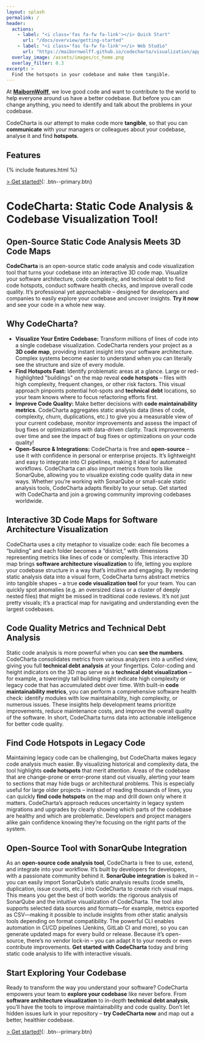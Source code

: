 ```yaml
---
layout: splash
permalink: /
header:
  actions:
    - label: "<i class='fas fa-fw fa-link'></i> Quick Start"
      url: "/docs/overview/getting-started"
    - label: "<i class='fas fa-fw fa-link'></i> Web Studio"
      url: "https://maibornwolff.github.io/codecharta/visualization/app/index.html?file=codecharta_visualization.cc.json.gz&file=codecharta_analysis.cc.json.gz"
  overlay_image: /assets/images/cc_home.png
  overlay_filter: 0.3
excerpt: >
  Find the hotspots in your codebase and make them tangible.
---
```


At <a href="https://www.maibornwolff.de/en/">**MaibornWolff**</a>, we love good code and want to contribute to the world to help everyone around us have a better codebase. But before you can change anything, you need to identify and talk about the problems in your codebase.

CodeCharta is our attempt to make code more **tangible**, so that you can **communicate** with your managers or colleagues about your codebase, analyse it and find **hotspots**.

## Features

{% include features.html %}

[> Get started!]({{site.baseurl}}/docs/overview/getting-started){: .btn--primary.btn}

# CodeCharta: Static Code Analysis & Codebase Visualization Tool!

## Open-Source Static Code Analysis Meets 3D Code Maps
**CodeCharta** is an open-source static code analysis and code visualization tool that turns your codebase into an interactive 3D code map. Visualize your software architecture, code complexity, and technical debt to find code hotspots, conduct software health checks, and improve overall code quality. It’s professional yet approachable – designed for developers and companies to easily explore your codebase and uncover insights. **Try it now** and see your code in a whole new way.

## Why CodeCharta?
- **Visualize Your Entire Codebase:** Transform millions of lines of code into a single codebase visualization. CodeCharta renders your project as a **3D code map**, providing instant insight into your software architecture. Complex systems become easier to understand when you can literally see the structure and size of every module.
- **Find Hotspots Fast:** Identify problematic areas at a glance. Large or red-highlighted "buildings" on the map reveal **code hotspots** – files with high complexity, frequent changes, or other risk factors. This visual approach pinpoints potential hot-spots  and **technical debt** locations, so your team knows where to focus refactoring efforts first.
- **Improve Code Quality:** Make better decisions with **code maintainability metrics**. CodeCharta aggregates static analysis data (lines of code, complexity, churn, duplications, etc.) to give you a measurable view of your current codebase, monitor improvements and assess the impact of bug fixes or optimizations with data-driven clarity. Track improvements over time and see the impact of bug fixes or optimizations on your code quality!
- **Open-Source & Integrations:** CodeCharta is free and **open-source** – use it with confidence in personal or enterprise projects. It’s lightweight and easy to integrate into CI pipelines, making it ideal for automated workflows. CodeCharta can also import metrics from tools like SonarQube, allowing you to visualize existing code quality data in new ways. Whether you’re working with SonarQube or small-scale static analysis tools, CodeCharta adapts flexibly to your setup. Get started with CodeCharta and join a growing community improving codebases worldwide.

## Interactive 3D Code Maps for Software Architecture Visualization 
CodeCharta uses a city metaphor to visualize code: each file becomes a “building” and each folder becomes a “district,” with dimensions representing metrics like lines of code or complexity. This interactive 3D map brings **software architecture visualization** to life, letting you explore your codebase structure in a way that’s intuitive and engaging. By rendering static analysis data into a visual form, CodeCharta turns abstract metrics into tangible shapes – a true **code visualization tool** for your team. You can quickly spot anomalies (e.g. an oversized class or a cluster of deeply nested files) that might be missed in traditional code reviews. It’s not just pretty visuals; it’s a practical map for navigating and understanding even the largest codebases.

## Code Quality Metrics and Technical Debt Analysis
Static code analysis is more powerful when you can **see the numbers**. CodeCharta consolidates metrics from various analyzers into a unified view, giving you full **technical debt analysis** at your fingertips. Color-coding and height indicators on the 3D map serve as a **technical debt visualization** – for example, a toweringly tall building might indicate high complexity or legacy code that has accumulated debt over time. With built-in **code maintainability metrics**, you can perform a comprehensive software health check: identify modules with low maintainability, high complexity, or numerous issues. These insights help development teams prioritize improvements, reduce maintenance costs, and improve the overall quality of the software. In short, CodeCharta turns data into actionable intelligence for better code quality.

## Find Code Hotspots in Legacy Code
Maintaining legacy code can be challenging, but CodeCharta makes legacy code analysis much easier. By visualizing historical and complexity data, the tool highlights **code hotspots** that merit attention. Areas of the codebase that are change-prone or error-prone stand out visually, alerting your team to sections that may hide bugs or architectural problems. This is especially useful for large older projects – instead of reading thousands of lines, you can quickly **find code hotspots** on the map and drill down only where it matters. CodeCharta’s approach reduces uncertainty in legacy system migrations and upgrades by clearly showing which parts of the codebase are healthy and which are problematic. Developers and project managers alike gain confidence knowing they’re focusing on the right parts of the system.

## Open-Source Tool with SonarQube Integration
As an **open-source code analysis tool**, CodeCharta is free to use, extend, and integrate into your workflow. It’s built by developers for developers, with a passionate community behind it. **SonarQube integration** is baked in – you can easily import SonarQube’s static analysis results (code smells, duplication, issue counts, etc.) into CodeCharta to create rich visual maps. This means you get the best of both worlds: the rigorous analysis of SonarQube and the intuitive visualization of CodeCharta. The tool also supports selected data sources and formats—for example, metrics exported as CSV—making it possible to include insights from other static analysis tools depending on format compatibility. The powerful CLI enables automation in CI/CD pipelines (Jenkins, GitLab CI and more), so you can generate updated maps for every build or release. Because it’s open-source, there’s no vendor lock-in – you can adapt it to your needs or even contribute improvements. **Get started with CodeCharta** today and bring static code analysis to life with interactive visuals.

## Start Exploring Your Codebase
Ready to transform the way you understand your software? CodeCharta empowers your team to **explore your codebase** like never before. From **software architecture visualization** to in-depth **technical debt analysis**, you’ll have the tools to improve maintainability and code quality. Don’t let hidden issues lurk in your repository – **try CodeCharta now** and map out a better, healthier codebase.

[> Get started!]({{site.baseurl}}/docs/overview/getting-started){: .btn--primary.btn}
